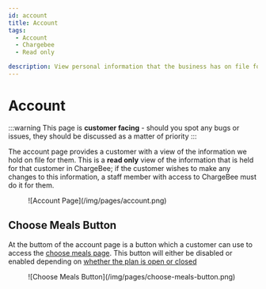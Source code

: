 ```yaml
---
id: account
title: Account
tags:
  - Account
  - Chargebee
  - Read only

description: View personal information that the business has on file for the customer
---
```


# Account

:::warning
This page is **customer facing** - should you spot any bugs or issues, they should be discussed as a matter of priority
:::

The account page provides a customer with a view of the information we hold on file for them. This is a **read only** view of the information that is held for that customer in ChargeBee; if the customer wishes to make any changes to this information, a staff member with access to ChargeBee must do it for them.

<figure>
![Account Page](/img/pages/account.png)
</figure>

## Choose Meals Button

At the buttom of the account page is a button which a customer can use to access the [choose meals page](./choose-meals.md). This button will either be disabled or enabled depending on [whether the plan is open or closed](../Faq/is-the-plan-open-or-closed.md)

<figure>
![Choose Meals Button](/img/pages/choose-meals-button.png)
</figure>